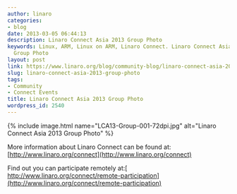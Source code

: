 ```yaml
---
author: linaro
categories:
- blog
date: 2013-03-05 06:44:13
description: Linaro Connect Asia 2013 Group Photo
keywords: Linux, ARM, Linux on ARM, Linaro Connect. Linaro Connect Asia 2013, LCA13,
  Group Photo
layout: post
link: https://www.linaro.org/blog/community-blog/linaro-connect-asia-2013-group-photo/
slug: linaro-connect-asia-2013-group-photo
tags:
- Community
- Connect Events
title: Linaro Connect Asia 2013 Group Photo
wordpress_id: 2540
---
```


{% include image.html name="LCA13-Group-001-72dpi.jpg" alt="Linaro Connect Asia 2013 Group Photo" %}

More information about Linaro Connect can be found at: [http://www.linaro.org/connect](http://www.linaro.org/connect)

Find out you can participate remotely at:[ http://www.linaro.org/connect/remote-participation](http://www.linaro.org/connect/remote-participation)